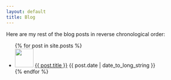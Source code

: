 ```yaml
---
layout: default
title: Blog
---
```

<p>Here are my rest of the blog posts in reverse chronological order:</p>

<ul>
  {% for post in site.posts %}
    <li class="spaced">
      <img src="{{ post.thumbnail-img }}"  width="50" height="50">
      <a href="{{ post.url }}">{{ post.title }}</a> {{ post.date | date_to_long_string }}
    </li>
  {% endfor %}
</ul>